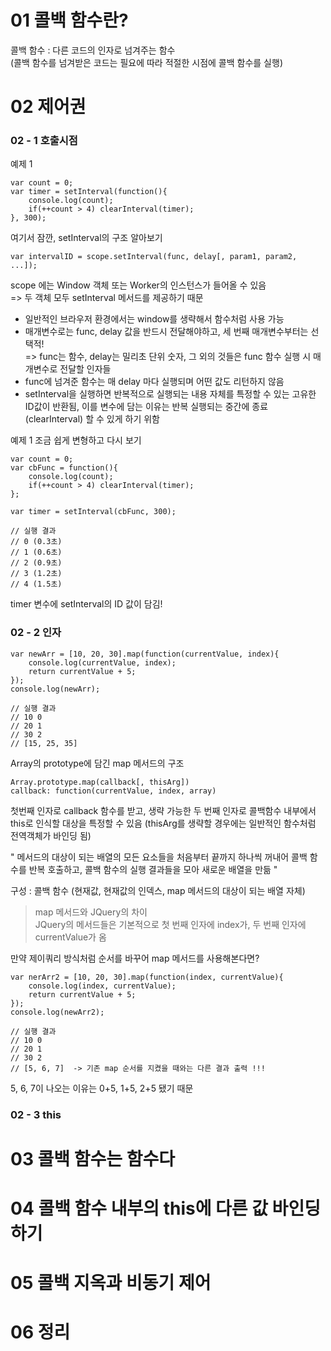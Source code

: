 # 01 콜백 함수란?

콜백 함수 : 다른 코드의 인자로 넘겨주는 함수  
(콜백 함수를 넘겨받은 코드는 필요에 따라 적절한 시점에 콜백 함수를 실행)

# 02 제어권

### 02 - 1 호출시점

예제 1

```
var count = 0;
var timer = setInterval(function(){
    console.log(count);
    if(++count > 4) clearInterval(timer);
}, 300);
```

여기서 잠깐, setInterval의 구조 알아보기

```
var intervalID = scope.setInterval(func, delay[, param1, param2, ...]);
```

scope 에는 Window 객체 또는 Worker의 인스턴스가 들어올 수 있음  
=> 두 객체 모두 setInterval 메서드를 제공하기 때문

- 일반적인 브라우저 환경에서는 window를 생략해서 함수처럼 사용 가능
- 매개변수로는 func, delay 값을 반드시 전달해야하고, 세 번째 매개변수부터는 선택적!  
  => func는 함수, delay는 밀리초 단위 숫자, 그 외의 것들은 func 함수 실행 시 매개변수로 전달할 인자들
- func에 넘겨준 함수는 매 delay 마다 실행되며 어떤 값도 리턴하지 않음
- setInterval을 실행하면 반복적으로 실행되는 내용 자체를 특정할 수 있는 고유한 ID값이 반환됨, 이를 변수에 담는 이유는 반복 실행되는 중간에 종료(clearInterval) 할 수 있게 하기 위함

예제 1 조금 쉽게 변형하고 다시 보기

```
var count = 0;
var cbFunc = function(){
    console.log(count);
    if(++count > 4) clearInterval(timer);
};

var timer = setInterval(cbFunc, 300);

// 실행 결과
// 0 (0.3초)
// 1 (0.6초)
// 2 (0.9초)
// 3 (1.2초)
// 4 (1.5초)
```

timer 변수에 setInterval의 ID 값이 담김!

### 02 - 2 인자

```
var newArr = [10, 20, 30].map(function(currentValue, index){
    console.log(currentValue, index);
    return currentValue + 5;
});
console.log(newArr);

// 실행 결과
// 10 0
// 20 1
// 30 2
// [15, 25, 35]
```

Array의 prototype에 담긴 map 메서드의 구조

```
Array.prototype.map(callback[, thisArg])
callback: function(currentValue, index, array)
```

첫번째 인자로 callback 함수를 받고, 생략 가능한 두 번째 인자로 콜백함수 내부에서 this로 인식할 대상을 특정할 수 있음 (thisArg를 생략할 경우에는 일반적인 함수처럼 전역객체가 바인딩 됨)

" 메서드의 대상이 되는 배열의 모든 요소들을 처음부터 끝까지 하나씩 꺼내어 콜백 함수를 반복 호출하고, 콜백 함수의 실행 결과들을 모아 새로운 배열을 만듦 "

구성 : 콜백 함수 (현재값, 현재값의 인덱스, map 메서드의 대상이 되는 배열 자체)

> map 메서드와 JQuery의 차이  
> JQuery의 메서드들은 기본적으로 첫 번째 인자에 index가, 두 번째 인자에 currentValue가 옴

만약 제이쿼리 방식처럼 순서를 바꾸어 map 메서드를 사용해본다면?

```
var nerArr2 = [10, 20, 30].map(function(index, currentValue){
    console.log(index, currentValue);
    return currentValue + 5;
});
console.log(newArr2);

// 실행 결과
// 10 0
// 20 1
// 30 2
// [5, 6, 7]  -> 기존 map 순서를 지켰을 때와는 다른 결과 출력 !!!
```

5, 6, 7이 나오는 이유는 0+5, 1+5, 2+5 됐기 때문

### 02 - 3 this

# 03 콜백 함수는 함수다

# 04 콜백 함수 내부의 this에 다른 값 바인딩하기

# 05 콜백 지옥과 비동기 제어

# 06 정리
